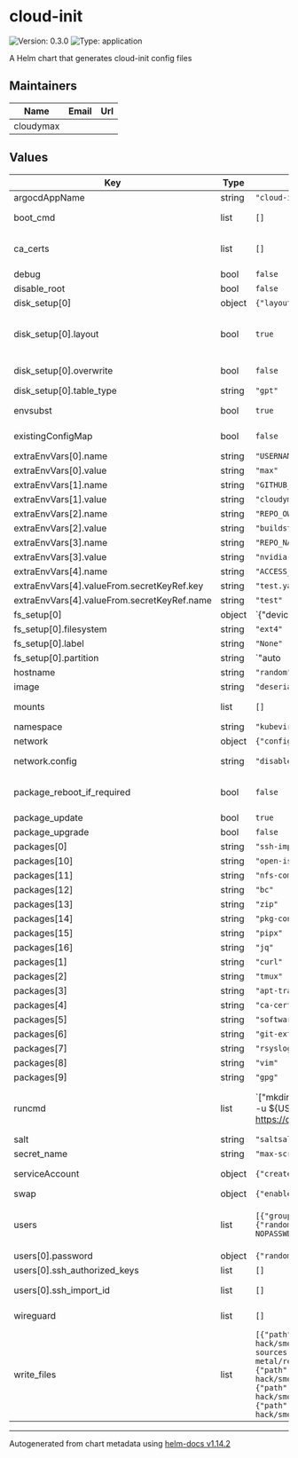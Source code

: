 # cloud-init

![Version: 0.3.0](https://img.shields.io/badge/Version-0.3.0-informational?style=flat-square) ![Type: application](https://img.shields.io/badge/Type-application-informational?style=flat-square)

A Helm chart that generates cloud-init config files

## Maintainers

| Name | Email | Url |
| ---- | ------ | --- |
| cloudymax |  |  |

## Values

| Key | Type | Default | Description |
|-----|------|---------|-------------|
| argocdAppName | string | `"cloud-init-test"` | - ArgoCD App name for optional resource tracking |
| boot_cmd | list | `[]` | Run arbitrary commands early in the boot process See https://cloudinit.readthedocs.io/en/latest/reference/modules.html#bootcmd |
| ca_certs | list | `[]` | Add CA certificates See https://cloudinit.readthedocs.io/en/latest/reference/modules.html#ca-certificates |
| debug | bool | `false` | when enabled job sleeps to allow user to exec into the container |
| disable_root | bool | `false` | Disable root login over ssh |
| disk_setup[0] | object | `{"layout":true,"name":"/dev/vdb","overwrite":false,"table_type":"gpt"}` | The name of the device. |
| disk_setup[0].layout | bool | `true` | This is a list of values, with the percentage of disk that the partition will take. When layout is “true”, it instructs cloud-init to single-partition the entire device. When layout is “false” it means “don’t partition” or “ignore existing partitioning”. |
| disk_setup[0].overwrite | bool | `false` | “false” is the default which means that the device will be checked for a partition table and/or filesystem. “true” is cowboy mode, no checks. |
| disk_setup[0].table_type | string | `"gpt"` | Supported options ate `gpt` and `mbr` |
| envsubst | bool | `true` | Run envsubst against bootcmd and runcmd fields at the beginning of templating Not an official part of cloid-init |
| existingConfigMap | bool | `false` | Dont recreate script configmap. Set to true when keeping multiple cloud-init secrets in the same namespace |
| extraEnvVars[0].name | string | `"USERNAME"` |  |
| extraEnvVars[0].value | string | `"max"` |  |
| extraEnvVars[1].name | string | `"GITHUB_USER"` |  |
| extraEnvVars[1].value | string | `"cloudymax"` |  |
| extraEnvVars[2].name | string | `"REPO_OWNER"` |  |
| extraEnvVars[2].value | string | `"buildstar-online"` |  |
| extraEnvVars[3].name | string | `"REPO_NAME"` |  |
| extraEnvVars[3].value | string | `"nvidia-desktops"` |  |
| extraEnvVars[4].name | string | `"ACCESS_TOKEN"` |  |
| extraEnvVars[4].valueFrom.secretKeyRef.key | string | `"test.yaml"` |  |
| extraEnvVars[4].valueFrom.secretKeyRef.name | string | `"test"` |  |
| fs_setup[0] | object | `{"device":"/dev/vdb","filesystem":"ext4","label":"None","partition":"auto|any"}` | The device name. |
| fs_setup[0].filesystem | string | `"ext4"` | The filesystem type. Supports ext{2,3,4} and vfat |
| fs_setup[0].label | string | `"None"` | The filesystem label to be used. If set to “None”, no label is used. |
| fs_setup[0].partition | string | `"auto|any"` | Options are `auto|any`, `auto`, or `any` |
| hostname | string | `"random"` | virtual-machine hostname |
| image | string | `"deserializeme/kv-cloud-init:v0.0.1"` | image version |
| mounts | list | `[]` | Set up mount points. mounts contains a list of lists. The inner list contains entries for an /etc/fstab line |
| namespace | string | `"kubevirt"` | namespace in which to create resources |
| network | object | `{"config":"disabled"}` | networking options |
| network.config | string | `"disabled"` | disable cloud-init’s network configuration capability and rely on other methods such as embedded configuration or other customisations. |
| package_reboot_if_required | bool | `false` | Update, upgrade, and install packages See https://cloudinit.readthedocs.io/en/latest/reference/modules.html#package-update-upgrade-install |
| package_update | bool | `true` |  |
| package_upgrade | bool | `false` |  |
| packages[0] | string | `"ssh-import-id"` |  |
| packages[10] | string | `"open-iscsi"` |  |
| packages[11] | string | `"nfs-common"` |  |
| packages[12] | string | `"bc"` |  |
| packages[13] | string | `"zip"` |  |
| packages[14] | string | `"pkg-config"` |  |
| packages[15] | string | `"pipx"` |  |
| packages[16] | string | `"jq"` |  |
| packages[1] | string | `"curl"` |  |
| packages[2] | string | `"tmux"` |  |
| packages[3] | string | `"apt-transport-https"` |  |
| packages[4] | string | `"ca-certificates"` |  |
| packages[5] | string | `"software-properties-common"` |  |
| packages[6] | string | `"git-extras"` |  |
| packages[7] | string | `"rsyslog"` |  |
| packages[8] | string | `"vim"` |  |
| packages[9] | string | `"gpg"` |  |
| runcmd | list | `["mkdir -p /home/${USERNAME}/shared","chown ${USERNAME}:${USERNAME} /home/${USERNAME}/shared","sudo -u ${USERNAME} -i ssh-import-id-gh ${GITHUB_USER}","curl -fsSL https://download.docker.com/linux/ubuntu/gpg | gpg --dearmor -o /usr/share/keyrings/docker-archive-keyring.gpg","echo \"deb [arch=$(dpkg --print-architecture) signed-by=/usr/share/keyrings/docker-archive-keyring.gpg] https://download.docker.com/linux/debian $(lsb_release -cs) stable\" | sudo tee /etc/apt/sources.list.d/docker.list > /dev/null","sudo apt-get update","sudo apt-get install -y docker-ce","wget https://raw.githubusercontent.com/Homebrew/install/HEAD/install.sh","chmod +x /install.sh","chmod 777 /install.sh","sudo -u ${USERNAME} NONINTERACTIVE=1 /bin/bash /install.sh","sudo -u ${USERNAME} /home/linuxbrew/.linuxbrew/bin/brew shellenv >> /home/${USERNAME}/.profile","sudo -u ${USERNAME} /home/linuxbrew/.linuxbrew/opt/python@3.11/libexec/bin >> /home/${USERNAME}/.profile","sudo -u ${USERNAME} /home/linuxbrew/.linuxbrew/bin/brew install python@3.11","sudo chown -R ${USERNAME}:${USERNAME} /home/linuxbrew","sudo chown -R ${USERNAME}:${USERNAME} /home/${USERNAME}","wget https://github.com/mikefarah/yq/releases/latest/download/yq_linux_amd64 -O /usr/bin/yq","chmod +x /usr/bin/yq"]` | Run arbitrary commands See https://cloudinit.readthedocs.io/en/latest/reference/modules.html#runcmd |
| salt | string | `"saltsaltlettuce"` | salt used for password generation |
| secret_name | string | `"max-scrapmetal-user-data"` | name of secret in which to save the user-data file |
| serviceAccount | object | `{"create":true,"existingServiceAccountName":"cloud-init-sa","name":"cloud-init-sa"}` | Choose weather to create a service-account or not. Once a SA has been created you should set this to false on subsequent runs. |
| swap | object | `{"enabled":false,"filename":"/swapfile","maxsize":"1G","size":"1G"}` | creates a swap file using human-readable values. |
| users | list | `[{"groups":"users, admin, docker, sudo, kvm","lock_passwd":false,"name":"pool","password":{"random":true},"shell":"/bin/bash","ssh_authorized_keys":[],"ssh_import_id":[],"sudo":"ALL=(ALL) NOPASSWD:ALL"}]` | user configuration options See https://cloudinit.readthedocs.io/en/latest/reference/modules.html#users-and-groups do NOT use 'admin' as username - it conflicts with multiele cloud-images |
| users[0].password | object | `{"random":true}` | set user password from existing secret or generate random |
| users[0].ssh_authorized_keys | list | `[]` | provider user ssh pub key as plaintext |
| users[0].ssh_import_id | list | `[]` | import user ssh public keys from github, gitlab, or launchpad See https://cloudinit.readthedocs.io/en/latest/reference/modules.html#ssh |
| wireguard | list | `[]` | add wireguard configuration from existing secret or as plain-text See https://cloudinit.readthedocs.io/en/latest/reference/modules.html#wireguard |
| write_files | list | `[{"path":"/home/${USERNAME}/runner.sh","permissions":"0644","url":"https://raw.githubusercontent.com/small-hack/smol-metal/refs/heads/main/gha-runner.sh"},{"path":"/etc/apt-sources.list","permissions":"0644","url":"https://raw.githubusercontent.com/small-hack/smol-metal/refs/heads/main/etc-apt-sources.list"},{"path":"/etc/default/laocalw","permissions":"0644","url":"https://raw.githubusercontent.com/small-hack/smol-metal/refs/heads/main/etc-default-locale"},{"path":"/etc/default/keyboard","permissions":"0644","url":"https://raw.githubusercontent.com/small-hack/smol-metal/refs/heads/main/etc-default-keyboard"},{"path":"/etc/ssh/sshd_config","permissions":"0644","url":"https://raw.githubusercontent.com/small-hack/smol-metal/refs/heads/main/sshd_config"}]` | Write arbitrary files to disk. Files my be provided as plain-text or downloaded from a url See https://cloudinit.readthedocs.io/en/latest/reference/modules.html#write-files |

----------------------------------------------
Autogenerated from chart metadata using [helm-docs v1.14.2](https://github.com/norwoodj/helm-docs/releases/v1.14.2)
